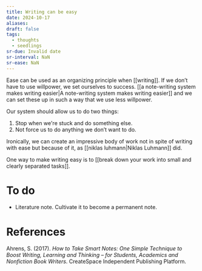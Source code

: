 ```yaml
---
title: Writing can be easy
date: 2024-10-17
aliases: 
draft: false
tags:
  - thoughts
  - seedlings
sr-due: Invalid date
sr-interval: NaN
sr-ease: NaN
---
```

Ease can be used as an organizing principle when [[writing]]. If we don’t have to use willpower, we set ourselves to success. [[a note-writing system makes writing easier|A note-writing system makes writing easier]] and we can set these up in such a way that we use less willpower.

Our system should allow us to do two things:

1. Stop when we're stuck and do something else.
2. Not force us to do anything we don’t want to do.

Ironically, we can create an impressive body of work not in spite of writing with ease but because of it, as [[niklas luhmann|Niklas Luhmann]] did.

One way to make writing easy is to [[break down your work into small and clearly separated tasks]].

# To do

- Literature note. Cultivate it to become a permanent note.

# References

Ahrens, S. (2017). *How to Take Smart Notes: One Simple Technique to Boost Writing, Learning and Thinking – for Students, Academics and Nonfiction Book Writers*. CreateSpace Independent Publishing Platform.